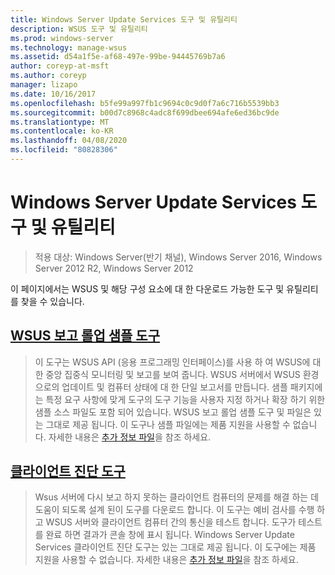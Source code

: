 ```yaml
---
title: Windows Server Update Services 도구 및 유틸리티
description: WSUS 도구 및 유틸리티
ms.prod: windows-server
ms.technology: manage-wsus
ms.assetid: d54a1f5e-af68-497e-99be-94445769b7a6
author: coreyp-at-msft
ms.author: coreyp
manager: lizapo
ms.date: 10/16/2017
ms.openlocfilehash: b5fe99a997fb1c9694c0c9d0f7a6c716b5539bb3
ms.sourcegitcommit: b00d7c8968c4adc8f699dbee694afe6ed36bc9de
ms.translationtype: MT
ms.contentlocale: ko-KR
ms.lasthandoff: 04/08/2020
ms.locfileid: "80828306"
---
```

# <a name="windows-server-update-services-tools-and-utilities"></a>Windows Server Update Services 도구 및 유틸리티

>적용 대상: Windows Server(반기 채널), Windows Server 2016, Windows Server 2012 R2, Windows Server 2012
                                                                                                                                                                                                                                                                                                                                                                                                                                                                                                                                                                                                                                                                                                                                                                                                                                                                                                                                                                                                                                                                                                                                                                                                                          
 이 페이지에서는 WSUS 및 해당 구성 요소에 대 한 다운로드 가능한 도구 및 유틸리티를 찾을 수 있습니다.                                                                                                                                                                                                                                                                                                                                                                                                                                                                                                                                                                                                                                                                                                                                                                                                                                                                                                                                                                                                                                                                                                                                                                                                                                                                                                                                                                                                                                                                                                                                                                                                                                       
                                                                                                                                                                                                                                                                                                                                                                                                                                                                                                                                                                                                                                                                    
 ## <a name="wsus-reporting-rollup-sample-tool"></a>[WSUS 보고 롤업 샘플 도구](https://download.microsoft.com/download/3/3/9/339ac5ee-ae9a-44a4-b09c-483736294433/WSUSRollupSample.EXE)                                                                                                                                                                                                                                                                                                                                                                                                                                                                                                                  
                                                                                                                                                                                                                                                                                                                                                                                                                                                                                                                                                                                                                                                                    
 > 이 도구는 WSUS API (응용 프로그래밍 인터페이스)를 사용 하 여 WSUS에 대 한 중앙 집중식 모니터링 및 보고를 보여 줍니다. WSUS 서버에서 WSUS 환경으로의 업데이트 및 컴퓨터 상태에 대 한 단일 보고서를 만듭니다. 샘플 패키지에는 특정 요구 사항에 맞게 도구의 도구 기능을 사용자 지정 하거나 확장 하기 위한 샘플 소스 파일도 포함 되어 있습니다. WSUS 보고 롤업 샘플 도구 및 파일은 있는 그대로 제공 됩니다. 이 도구나 샘플 파일에는 제품 지원을 사용할 수 없습니다. 자세한 내용은 [추가 정보 파일](https://download.microsoft.com/download/8/1/a/81a41962-cff5-4396-a567-0d2f87d8f67a/Readme.htm)을 참조 하세요.  

## <a name="client-diagnostics-tool"></a>[클라이언트 진단 도구](https://download.microsoft.com/download/9/7/6/976d1084-d2fd-45a1-8c27-a467c768d8ef/WSUS%20Client%20Diagnostic%20Tool.EXE)                                                                                                                                                                                                                                                                                                                                                                                                                                                                                                                                                                                                                                                                                                                                                                                                                                                                                                                                                                                                                                                                                                                                                                                                           
                                                                                                                                                                                                                                                                                                                                                                                                                                                                                                                                                                                                                                                                                                                                                                                                                                                                                                                                                                                                                                                                                                                                                                                                                                                                                                                                                                                                                                                                                                                                                                                                                                                                                                                                                                                                                                               
 > Wsus 서버에 다시 보고 하지 못하는 클라이언트 컴퓨터의 문제를 해결 하는 데 도움이 되도록 설계 된이 도구를 다운로드 합니다. 이 도구는 예비 검사를 수행 하 고 WSUS 서버와 클라이언트 컴퓨터 간의 통신을 테스트 합니다. 도구가 테스트를 완료 하면 결과가 콘솔 창에 표시 됩니다. Windows Server Update Services 클라이언트 진단 도구는 있는 그대로 제공 됩니다. 이 도구에는 제품 지원을 사용할 수 없습니다. 자세한 내용은 [추가 정보 파일](https://download.microsoft.com/download/e/4/b/e4bc4153-be1f-460f-800e-69c6a1857d68/readme.htm)을 참조 하세요.          
                                                                                                                                                                                                                                                                                                                                                                                                                                                                                                                                                                                                                                                                    
 
